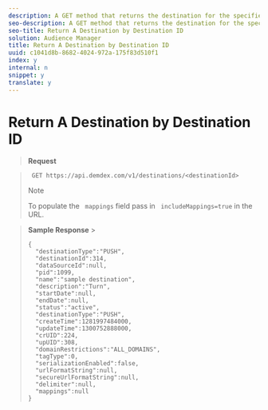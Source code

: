 ```yaml
---
description: A GET method that returns the destination for the specified destinationId.
seo-description: A GET method that returns the destination for the specified destinationId.
seo-title: Return A Destination by Destination ID
solution: Audience Manager
title: Return A Destination by Destination ID
uuid: c1041d8b-8682-4024-972a-175f83d510f1
index: y
internal: n
snippet: y
translate: y
---
```


# Return A Destination by Destination ID


>**Request** 

>` GET https://api.demdex.com/v1/destinations/<destinationId>` 
>>[!NOTE]
>>
>>To populate the ` mappings` field pass in ` includeMappings=true` in the URL. 
>


>**Sample Response** >
>```
>{ 
>   "destinationType":"PUSH", 
>   "destinationId":314, 
>   "dataSourceId":null, 
>   "pid":1099, 
>   "name":"sample destination", 
>   "description":"Turn", 
>   "startDate":null, 
>   "endDate":null, 
>   "status":"active", 
>   "destinationType":"PUSH", 
>   "createTime":1281997484000, 
>   "updateTime":1300752888000, 
>   "crUID":224, 
>   "upUID":308, 
>   "domainRestrictions":"ALL_DOMAINS", 
>   "tagType":0, 
>   "serializationEnabled":false, 
>   "urlFormatString":null, 
>   "secureUrlFormatString":null, 
>   "delimiter":null, 
>   "mappings":null 
>}
>```

